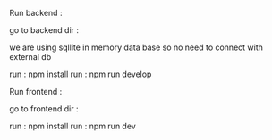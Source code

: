 

Run backend : 

go to backend dir : 

we are using sqllite in memory data base so no need to connect with external db

run : npm install
run : npm run develop

Run frontend : 

go to frontend dir : 

run : npm install
run : npm run dev
